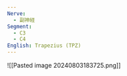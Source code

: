 ```yaml
---
Nerve:
  - 副神経
Segment:
  - C3
  - C4
English: Trapezius (TPZ)
---
```

![[Pasted image 20240803183725.png]]